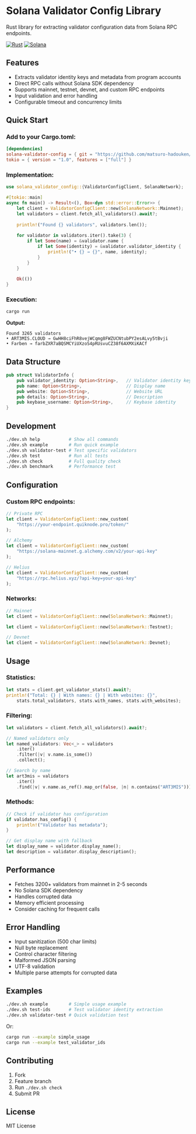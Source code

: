 # Solana Validator Config Library

Rust library for extracting validator configuration data from Solana RPC endpoints.

[![Rust](https://img.shields.io/badge/Rust-000000?style=flat&logo=rust&logoColor=white)](#)
[![Solana](https://img.shields.io/badge/Solana-9945FF?style=flat&logo=solana&logoColor=white)](#)

## Features

- Extracts validator identity keys and metadata from program accounts
- Direct RPC calls without Solana SDK dependency
- Supports mainnet, testnet, devnet, and custom RPC endpoints
- Input validation and error handling
- Configurable timeout and concurrency limits

## Quick Start

### Add to your Cargo.toml:
```toml
[dependencies]
solana-validator-config = { git = "https://github.com/matsuro-hadouken/solana-validator-config-data-lib" }
tokio = { version = "1.0", features = ["full"] }
```

### Implementation:
```rust
use solana_validator_config::{ValidatorConfigClient, SolanaNetwork};

#[tokio::main]
async fn main() -> Result<(), Box<dyn std::error::Error>> {
    let client = ValidatorConfigClient::new(SolanaNetwork::Mainnet);
    let validators = client.fetch_all_validators().await?;
    
    println!("Found {} validators", validators.len());
    
    for validator in validators.iter().take(3) {
        if let Some(name) = &validator.name {
            if let Some(identity) = &validator.validator_identity {
                println!("• {} → {}", name, identity);
            }
        }
    }
    
    Ok(())
}
```

### Execution:
```bash
cargo run
```

**Output:**
```
Found 3265 validators
• ART3MIS.CLOUD → GwHH8ciFhR8vejWCqmg8FWZUCNtubPY2esALvy5tBvji
• Farben → farbZXR7aBQSMCYiUXzoS4pRUsvuCZ38f6AXMXiKACf  
```

## Data Structure

```rust
pub struct ValidatorInfo {
    pub validator_identity: Option<String>,   // Validator identity key
    pub name: Option<String>,                 // Display name  
    pub website: Option<String>,              // Website URL
    pub details: Option<String>,              // Description
    pub keybase_username: Option<String>,     // Keybase identity
}
```

## Development

```bash
./dev.sh help           # Show all commands
./dev.sh example        # Run quick example
./dev.sh validator-test # Test specific validators
./dev.sh test           # Run all tests  
./dev.sh check          # Full quality check
./dev.sh benchmark      # Performance test
```

## Configuration

### Custom RPC endpoints:

```rust
// Private RPC
let client = ValidatorConfigClient::new_custom(
    "https://your-endpoint.quiknode.pro/token/"
);

// Alchemy
let client = ValidatorConfigClient::new_custom(
    "https://solana-mainnet.g.alchemy.com/v2/your-api-key"
);

// Helius
let client = ValidatorConfigClient::new_custom(
    "https://rpc.helius.xyz/?api-key=your-api-key"
);
```

### Networks:

```rust
// Mainnet
let client = ValidatorConfigClient::new(SolanaNetwork::Mainnet);

let client = ValidatorConfigClient::new(SolanaNetwork::Testnet);

// Devnet
let client = ValidatorConfigClient::new(SolanaNetwork::Devnet);
```

## Usage

### Statistics:
```rust
let stats = client.get_validator_stats().await?;
println!("Total: {} | With names: {} | With websites: {}", 
    stats.total_validators, stats.with_names, stats.with_websites);
```

### Filtering:
```rust
let validators = client.fetch_all_validators().await?;

// Named validators only
let named_validators: Vec<_> = validators
    .iter()
    .filter(|v| v.name.is_some())
    .collect();

// Search by name
let art3mis = validators
    .iter()
    .find(|v| v.name.as_ref().map_or(false, |n| n.contains("ART3MIS")));
```

### Methods:
```rust
// Check if validator has configuration
if validator.has_config() {
    println!("Validator has metadata");
}

// Get display name with fallback
let display_name = validator.display_name();
let description = validator.display_description();
```

## Performance

- Fetches 3200+ validators from mainnet in 2-5 seconds
- No Solana SDK dependency
- Handles corrupted data
- Memory efficient processing
- Consider caching for frequent calls

## Error Handling

- Input sanitization (500 char limits)
- Null byte replacement
- Control character filtering
- Malformed JSON parsing
- UTF-8 validation
- Multiple parse attempts for corrupted data

## Examples

```bash
./dev.sh example        # Simple usage example
./dev.sh test-ids       # Test validator identity extraction  
./dev.sh validator-test # Quick validation test
```

Or:
```bash
cargo run --example simple_usage
cargo run --example test_validator_ids
```

## Contributing

1. Fork
2. Feature branch
3. Run `./dev.sh check`
4. Submit PR

## License

MIT License
